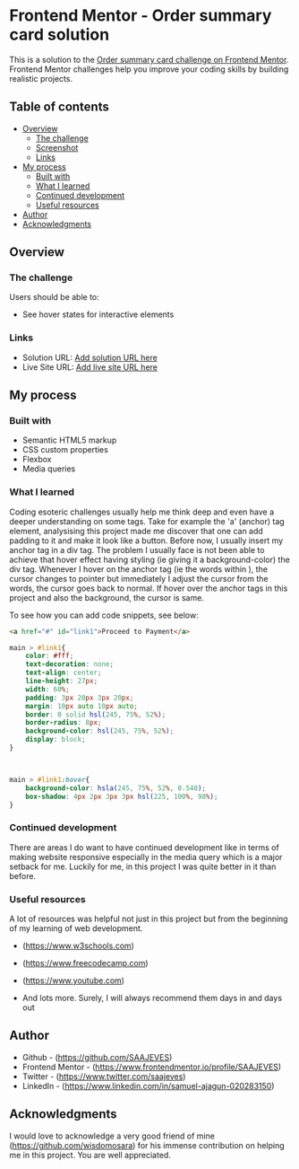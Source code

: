 # Frontend Mentor - Order summary card solution

This is a solution to the [Order summary card challenge on Frontend Mentor](https://www.frontendmentor.io/challenges/order-summary-component-QlPmajDUj). Frontend Mentor challenges help you improve your coding skills by building realistic projects. 

## Table of contents

- [Overview](#overview)
  - [The challenge](#the-challenge)
  - [Screenshot](#screenshot)
  - [Links](#links)
- [My process](#my-process)
  - [Built with](#built-with)
  - [What I learned](#what-i-learned)
  - [Continued development](#continued-development)
  - [Useful resources](#useful-resources)
- [Author](#author)
- [Acknowledgments](#acknowledgments)


## Overview

### The challenge

Users should be able to:

- See hover states for interactive elements


### Links

- Solution URL: [Add solution URL here](https://your-solution-url.com)
- Live Site URL: [Add live site URL here](https://your-live-site-url.com)

## My process


### Built with

- Semantic HTML5 markup
- CSS custom properties
- Flexbox
- Media queries


### What I learned

Coding esoteric challenges usually help me think deep and even have a deeper understanding on some tags. Take for example the 'a' (anchor) tag element, analysising this project made me discover that one can add padding to it and make it look like a button. Before now, I usually insert my anchor tag in a div tag. The problem I usually face is not been able to achieve that hover effect having styling (ie giving it a background-color) the div tag. Whenever I hover on the anchor tag (ie the words within ), the cursor changes to pointer but immediately I adjust the cursor from the words, the cursor goes back to normal. If hover over the anchor tags in this project and also the background, the cursor is same.

To see how you can add code snippets, see below:

```html
<a href="#" id="link1">Proceed to Payment</a>
```
```css
main > #link1{
    color: #fff;
    text-decoration: none;
    text-align: center;
    line-height: 27px;
    width: 60%;
    padding: 3px 20px 3px 20px;
    margin: 10px auto 10px auto;
    border: 0 solid hsl(245, 75%, 52%);
    border-radius: 8px;
    background-color: hsl(245, 75%, 52%);
    display: block;
}



main > #link1:hover{
    background-color: hsla(245, 75%, 52%, 0.548);
    box-shadow: 4px 2px 3px 3px hsl(225, 100%, 98%);
}
```

### Continued development

There are areas I do want to have continued development like in terms of making website responsive especially in the media query which is a major setback for me. Luckily for me, in this project I was quite better in it than before.


### Useful resources
A lot of resources was helpful not just in this project but from the beginning of my learning of web development.
- (https://www.w3schools.com) 

- (https://www.freecodecamp.com)

- (https://www.youtube.com)

- And lots more. Surely, I will always recommend them days in and days out


## Author

- Github - (https://github.com/SAAJEVES)
- Frontend Mentor - (https://www.frontendmentor.io/profile/SAAJEVES)
- Twitter - (https://www.twitter.com/saajeves)
- LinkedIn - (https://www.linkedin.com/in/samuel-ajagun-020283150)


## Acknowledgments

I would love to acknowledge a very good friend of mine (https://github.com/wisdomosara) for his immense contribution on helping me in this project. You are well appreciated.
